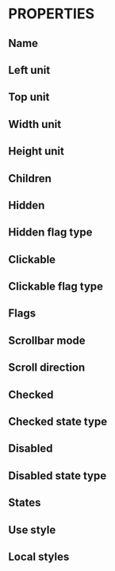 # PROPERTIES

## Name

## Left unit

## Top unit

## Width unit

## Height unit

## Children

## Hidden

## Hidden flag type

## Clickable

## Clickable flag type

## Flags

## Scrollbar mode

## Scroll direction

## Checked

## Checked state type

## Disabled

## Disabled state type

## States

## Use style

## Local styles
